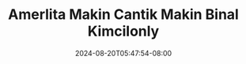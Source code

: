 --- 
title: "Amerlita Makin Cantik Makin Binal Kimcilonly"
description: "  bokeh Amerlita Makin Cantik Makin Binal Kimcilonly full    "
date: 2024-08-20T05:47:54-08:00
file_code: "7jzcklcu8ibf"
draft: false
cover: "r2t78nq06afh29kg.jpg"
tags: ["Amerlita", "Makin", "Cantik", "Makin", "Binal", "Kimcilonly", "bokep-indo", "bokep-viral", "bokep-ig"]
length: 774
fld_id: "1483155"
foldername: "Amerlita 1"
categories: ["Amerlita 1"]
views: 0
---